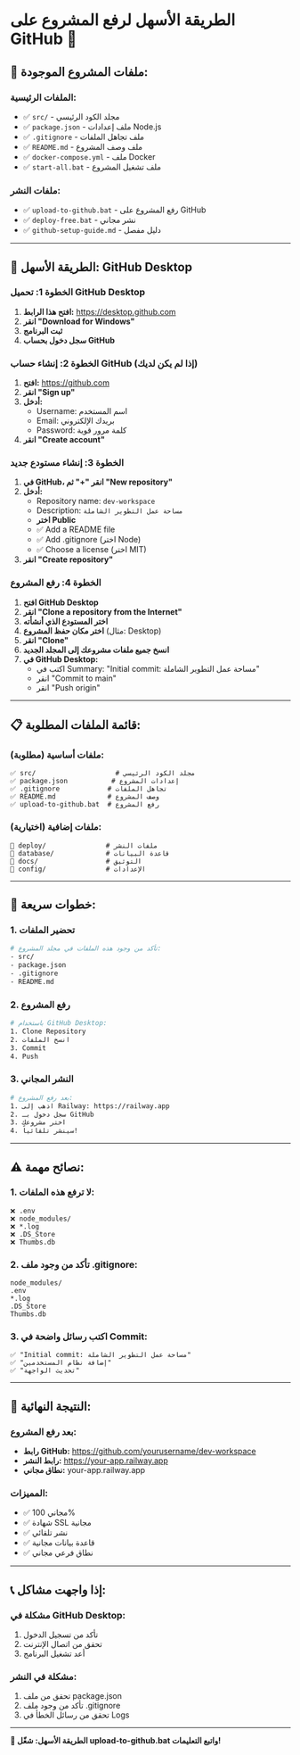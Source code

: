 # الطريقة الأسهل لرفع المشروع على GitHub 🚀

## 📁 ملفات المشروع الموجودة:

### الملفات الرئيسية:
- ✅ `src/` - مجلد الكود الرئيسي
- ✅ `package.json` - ملف إعدادات Node.js
- ✅ `.gitignore` - ملف تجاهل الملفات
- ✅ `README.md` - ملف وصف المشروع
- ✅ `docker-compose.yml` - ملف Docker
- ✅ `start-all.bat` - ملف تشغيل المشروع

### ملفات النشر:
- ✅ `upload-to-github.bat` - رفع المشروع على GitHub
- ✅ `deploy-free.bat` - نشر مجاني
- ✅ `github-setup-guide.md` - دليل مفصل

---

## 🎯 الطريقة الأسهل: GitHub Desktop

### الخطوة 1: تحميل GitHub Desktop
1. **افتح هذا الرابط:** https://desktop.github.com
2. **انقر "Download for Windows"**
3. **ثبت البرنامج**
4. **سجل دخول بحساب GitHub**

### الخطوة 2: إنشاء حساب GitHub (إذا لم يكن لديك)
1. **افتح:** https://github.com
2. **انقر "Sign up"**
3. **أدخل:**
   - Username: اسم المستخدم
   - Email: بريدك الإلكتروني
   - Password: كلمة مرور قوية
4. **انقر "Create account"**

### الخطوة 3: إنشاء مستودع جديد
1. **في GitHub، انقر "+" ثم "New repository"**
2. **أدخل:**
   - Repository name: `dev-workspace`
   - Description: `مساحة عمل التطوير الشاملة`
   - **اختر Public**
   - ✅ Add a README file
   - ✅ Add .gitignore (اختر Node)
   - ✅ Choose a license (اختر MIT)
3. **انقر "Create repository"**

### الخطوة 4: رفع المشروع
1. **افتح GitHub Desktop**
2. **انقر "Clone a repository from the Internet"**
3. **اختر المستودع الذي أنشأته**
4. **اختر مكان حفظ المشروع** (مثال: Desktop)
5. **انقر "Clone"**
6. **انسخ جميع ملفات مشروعك إلى المجلد الجديد**
7. **في GitHub Desktop:**
   - اكتب في Summary: "Initial commit: مساحة عمل التطوير الشاملة"
   - انقر "Commit to main"
   - انقر "Push origin"

---

## 📋 قائمة الملفات المطلوبة:

### ملفات أساسية (مطلوبة):
```
✅ src/                    # مجلد الكود الرئيسي
✅ package.json           # إعدادات المشروع
✅ .gitignore            # تجاهل الملفات
✅ README.md             # وصف المشروع
✅ upload-to-github.bat  # رفع المشروع
```

### ملفات إضافية (اختيارية):
```
📁 deploy/               # ملفات النشر
📁 database/             # قاعدة البيانات
📁 docs/                 # التوثيق
📁 config/               # الإعدادات
```

---

## 🚀 خطوات سريعة:

### 1. تحضير الملفات
```bash
# تأكد من وجود هذه الملفات في مجلد المشروع:
- src/
- package.json
- .gitignore
- README.md
```

### 2. رفع المشروع
```bash
# باستخدام GitHub Desktop:
1. Clone Repository
2. انسخ الملفات
3. Commit
4. Push
```

### 3. النشر المجاني
```bash
# بعد رفع المشروع:
1. اذهب إلى Railway: https://railway.app
2. سجل دخول بـ GitHub
3. اختر مشروعك
4. سينشر تلقائياً!
```

---

## ⚠️ نصائح مهمة:

### 1. لا ترفع هذه الملفات:
```
❌ .env
❌ node_modules/
❌ *.log
❌ .DS_Store
❌ Thumbs.db
```

### 2. تأكد من وجود ملف .gitignore:
```
node_modules/
.env
*.log
.DS_Store
Thumbs.db
```

### 3. اكتب رسائل واضحة في Commit:
```
✅ "Initial commit: مساحة عمل التطوير الشاملة"
✅ "إضافة نظام المستخدمين"
✅ "تحديث الواجهة"
```

---

## 🎉 النتيجة النهائية:

### بعد رفع المشروع:
- **رابط GitHub:** https://github.com/yourusername/dev-workspace
- **رابط النشر:** https://your-app.railway.app
- **نطاق مجاني:** your-app.railway.app

### المميزات:
- ✅ مجاني 100%
- ✅ شهادة SSL مجانية
- ✅ نشر تلقائي
- ✅ قاعدة بيانات مجانية
- ✅ نطاق فرعي مجاني

---

## 📞 إذا واجهت مشاكل:

### مشكلة في GitHub Desktop:
1. تأكد من تسجيل الدخول
2. تحقق من اتصال الإنترنت
3. أعد تشغيل البرنامج

### مشكلة في النشر:
1. تحقق من ملف package.json
2. تأكد من وجود ملف .gitignore
3. تحقق من رسائل الخطأ في Logs

---

**🎯 الطريقة الأسهل: شغّل upload-to-github.bat واتبع التعليمات!** 